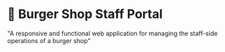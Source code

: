 # 🍔 Burger Shop Staff Portal
"A responsive and functional web application for managing the staff-side operations of a burger shop"
